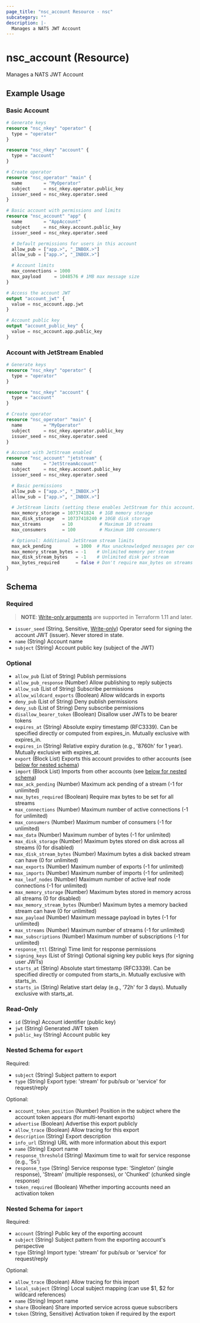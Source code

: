 ```yaml
---
page_title: "nsc_account Resource - nsc"
subcategory: ""
description: |-
  Manages a NATS JWT Account
---
```


# nsc_account (Resource)

Manages a NATS JWT Account

## Example Usage

### Basic Account
```terraform
# Generate keys
resource "nsc_nkey" "operator" {
  type = "operator"
}

resource "nsc_nkey" "account" {
  type = "account"
}

# Create operator
resource "nsc_operator" "main" {
  name        = "MyOperator"
  subject     = nsc_nkey.operator.public_key
  issuer_seed = nsc_nkey.operator.seed
}

# Basic account with permissions and limits
resource "nsc_account" "app" {
  name        = "AppAccount"
  subject     = nsc_nkey.account.public_key
  issuer_seed = nsc_nkey.operator.seed

  # Default permissions for users in this account
  allow_pub = ["app.>", "_INBOX.>"]
  allow_sub = ["app.>", "_INBOX.>"]

  # Account limits
  max_connections = 1000
  max_payload     = 1048576 # 1MB max message size
}

# Access the account JWT
output "account_jwt" {
  value = nsc_account.app.jwt
}

# Account public key
output "account_public_key" {
  value = nsc_account.app.public_key
}
```

### Account with JetStream Enabled
```terraform
# Generate keys
resource "nsc_nkey" "operator" {
  type = "operator"
}

resource "nsc_nkey" "account" {
  type = "account"
}

# Create operator
resource "nsc_operator" "main" {
  name        = "MyOperator"
  subject     = nsc_nkey.operator.public_key
  issuer_seed = nsc_nkey.operator.seed
}

# Account with JetStream enabled
resource "nsc_account" "jetstream" {
  name        = "JetStreamAccount"
  subject     = nsc_nkey.account.public_key
  issuer_seed = nsc_nkey.operator.seed

  # Basic permissions
  allow_pub = ["app.>", "_INBOX.>"]
  allow_sub = ["app.>", "_INBOX.>"]

  # JetStream limits (setting these enables JetStream for this account)
  max_memory_storage = 1073741824  # 1GB memory storage
  max_disk_storage   = 10737418240 # 10GB disk storage
  max_streams        = 10          # Maximum 10 streams
  max_consumers      = 100         # Maximum 100 consumers

  # Optional: Additional JetStream stream limits
  max_ack_pending         = 1000  # Max unacknowledged messages per consumer
  max_memory_stream_bytes = -1    # Unlimited memory per stream
  max_disk_stream_bytes   = -1    # Unlimited disk per stream
  max_bytes_required      = false # Don't require max_bytes on streams
}
```

<!-- schema generated by tfplugindocs -->
## Schema

### Required

> **NOTE**: [Write-only arguments](https://developer.hashicorp.com/terraform/language/resources/ephemeral#write-only-arguments) are supported in Terraform 1.11 and later.

- `issuer_seed` (String, Sensitive, [Write-only](https://developer.hashicorp.com/terraform/language/resources/ephemeral#write-only-arguments)) Operator seed for signing the account JWT (issuer). Never stored in state.
- `name` (String) Account name
- `subject` (String) Account public key (subject of the JWT)

### Optional

- `allow_pub` (List of String) Publish permissions
- `allow_pub_response` (Number) Allow publishing to reply subjects
- `allow_sub` (List of String) Subscribe permissions
- `allow_wildcard_exports` (Boolean) Allow wildcards in exports
- `deny_pub` (List of String) Deny publish permissions
- `deny_sub` (List of String) Deny subscribe permissions
- `disallow_bearer_token` (Boolean) Disallow user JWTs to be bearer tokens
- `expires_at` (String) Absolute expiry timestamp (RFC3339). Can be specified directly or computed from expires_in. Mutually exclusive with expires_in.
- `expires_in` (String) Relative expiry duration (e.g., '8760h' for 1 year). Mutually exclusive with expires_at.
- `export` (Block List) Exports this account provides to other accounts (see [below for nested schema](#nestedblock--export))
- `import` (Block List) Imports from other accounts (see [below for nested schema](#nestedblock--import))
- `max_ack_pending` (Number) Maximum ack pending of a stream (-1 for unlimited)
- `max_bytes_required` (Boolean) Require max bytes to be set for all streams
- `max_connections` (Number) Maximum number of active connections (-1 for unlimited)
- `max_consumers` (Number) Maximum number of consumers (-1 for unlimited)
- `max_data` (Number) Maximum number of bytes (-1 for unlimited)
- `max_disk_storage` (Number) Maximum bytes stored on disk across all streams (0 for disabled)
- `max_disk_stream_bytes` (Number) Maximum bytes a disk backed stream can have (0 for unlimited)
- `max_exports` (Number) Maximum number of exports (-1 for unlimited)
- `max_imports` (Number) Maximum number of imports (-1 for unlimited)
- `max_leaf_nodes` (Number) Maximum number of active leaf node connections (-1 for unlimited)
- `max_memory_storage` (Number) Maximum bytes stored in memory across all streams (0 for disabled)
- `max_memory_stream_bytes` (Number) Maximum bytes a memory backed stream can have (0 for unlimited)
- `max_payload` (Number) Maximum message payload in bytes (-1 for unlimited)
- `max_streams` (Number) Maximum number of streams (-1 for unlimited)
- `max_subscriptions` (Number) Maximum number of subscriptions (-1 for unlimited)
- `response_ttl` (String) Time limit for response permissions
- `signing_keys` (List of String) Optional signing key public keys (for signing user JWTs)
- `starts_at` (String) Absolute start timestamp (RFC3339). Can be specified directly or computed from starts_in. Mutually exclusive with starts_in.
- `starts_in` (String) Relative start delay (e.g., '72h' for 3 days). Mutually exclusive with starts_at.

### Read-Only

- `id` (String) Account identifier (public key)
- `jwt` (String) Generated JWT token
- `public_key` (String) Account public key

<a id="nestedblock--export"></a>
### Nested Schema for `export`

Required:

- `subject` (String) Subject pattern to export
- `type` (String) Export type: 'stream' for pub/sub or 'service' for request/reply

Optional:

- `account_token_position` (Number) Position in the subject where the account token appears (for multi-tenant exports)
- `advertise` (Boolean) Advertise this export publicly
- `allow_trace` (Boolean) Allow tracing for this export
- `description` (String) Export description
- `info_url` (String) URL with more information about this export
- `name` (String) Export name
- `response_threshold` (String) Maximum time to wait for service response (e.g., '5s')
- `response_type` (String) Service response type: 'Singleton' (single response), 'Stream' (multiple responses), or 'Chunked' (chunked single response)
- `token_required` (Boolean) Whether importing accounts need an activation token


<a id="nestedblock--import"></a>
### Nested Schema for `import`

Required:

- `account` (String) Public key of the exporting account
- `subject` (String) Subject pattern from the exporting account's perspective
- `type` (String) Import type: 'stream' for pub/sub or 'service' for request/reply

Optional:

- `allow_trace` (Boolean) Allow tracing for this import
- `local_subject` (String) Local subject mapping (can use $1, $2 for wildcard references)
- `name` (String) Import name
- `share` (Boolean) Share imported service across queue subscribers
- `token` (String, Sensitive) Activation token if required by the export
